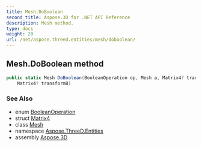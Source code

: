 ```yaml
---
title: Mesh.DoBoolean
second_title: Aspose.3D for .NET API Reference
description: Mesh method. 
type: docs
weight: 20
url: /net/aspose.threed.entities/mesh/doboolean/
---
```

## Mesh.DoBoolean method

```csharp
public static Mesh DoBoolean(BooleanOperation op, Mesh a, Matrix4? transformA, Mesh b, 
    Matrix4? transformB)
```

### See Also

* enum [BooleanOperation](../../booleanoperation/)
* struct [Matrix4](../../../aspose.threed.utilities/matrix4/)
* class [Mesh](../)
* namespace [Aspose.ThreeD.Entities](../../../aspose.threed.entities/)
* assembly [Aspose.3D](../../../)


